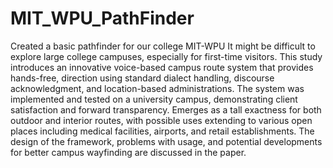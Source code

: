 # MIT_WPU_PathFinder
Created a basic pathfinder for our college MIT-WPU
It might be difficult to explore large college campuses, especially for first-time visitors. This study introduces an innovative voice-based campus route system that provides hands-free, direction using standard dialect handling, discourse acknowledgment, and location-based administrations. The system was implemented and tested on a university campus, demonstrating client satisfaction and forward transparency. Emerges as a tall exactness for both outdoor and interior routes, with possible uses extending to various open places including medical facilities, airports, and retail establishments. The design of the framework, problems with usage, and potential developments for better campus wayfinding are discussed in the paper.
